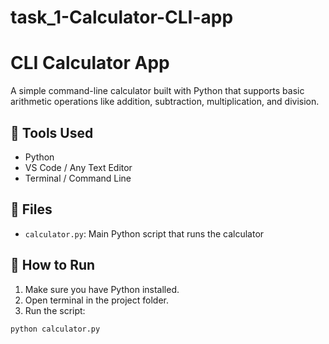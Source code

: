 # task_1-Calculator-CLI-app
# CLI Calculator App

A simple command-line calculator built with Python that supports basic arithmetic operations like addition, subtraction, multiplication, and division.

## 🔧 Tools Used

- Python
- VS Code / Any Text Editor
- Terminal / Command Line

## 📁 Files

- `calculator.py`: Main Python script that runs the calculator

## 🚀 How to Run

1. Make sure you have Python installed.
2. Open terminal in the project folder.
3. Run the script:

```bash
python calculator.py
